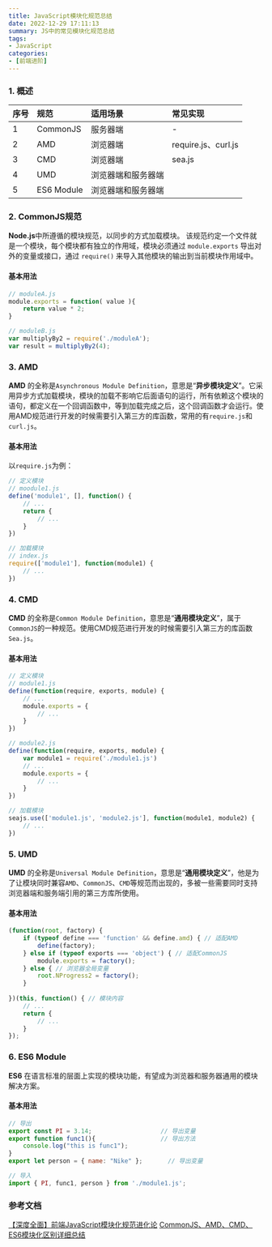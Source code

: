 ```yaml
---
title: JavaScript模块化规范总结
date: 2022-12-29 17:11:13
summary: JS中的常见模块化规范总结
tags:
- JavaScript
categories:
- [前端进阶]
---
```


### 1. 概述
| 序号 | 规范 | 适用场景 | 常见实现 |
|:---|:---|:---|:---|
| 1 | CommonJS  | 服务器端 | - |
| 2 | AMD | 浏览器端 | require.js、curl.js |
| 3 | CMD | 浏览器端 | sea.js | 
| 4 | UMD | 浏览器端和服务器端 |
| 5 | ES6 Module | 浏览器端和服务器端 |

### 2. CommonJS规范
**Node.js**中所遵循的模块规范，以同步的方式加载模块。
该规范约定一个文件就是一个模块，每个模块都有独立的作用域，模块必须通过 `module.exports` 导出对外的变量或接口，通过 `require()` 来导入其他模块的输出到当前模块作用域中。
#### 基本用法
```js
// moduleA.js
module.exports = function( value ){
    return value * 2;
}

// moduleB.js
var multiplyBy2 = require('./moduleA');
var result = multiplyBy2(4);
```
### 3. AMD
**AMD** 的全称是`Asynchronous Module Definition`，意思是“**异步模块定义**”。它采用异步方式加载模块，模块的加载不影响它后面语句的运行，所有依赖这个模块的语句，都定义在一个回调函数中，等到加载完成之后，这个回调函数才会运行。使用AMD规范进行开发的时候需要引入第三方的库函数，常用的有`require.js`和`curl.js`。
#### 基本用法
以`require.js`为例：
```js
// 定义模块
// moodule1.js
define('module1', [], function() {
    // ...
    return {
        // ...
    }
})

// 加载模块
// index.js
require(['module1'], function(module1) {
    // ...
})
```

### 4. CMD
**CMD** 的全称是`Common Module Definition`，意思是“**通用模块定义**”，属于`CommonJS`的一种规范。使用CMD规范进行开发的时候需要引入第三方的库函数`Sea.js`。

#### 基本用法
```js
// 定义模块
// module1.js
define(function(require, exports, module) {
    // ...
    module.exports = {
        // ...
    }
})

// module2.js
define(function(require, exports, module) {
    var module1 = require('./module1.js')
    // ...
    module.exports = {
        // ...
    }
})

// 加载模块
seajs.use(['module1.js', 'module2.js'], function(module1, module2) {
    // ...
})
```

### 5. UMD
**UMD** 的全称是`Universal Module Definition`，意思是“**通用模块定义**”，他是为了让模块同时兼容`AMD`、`CommonJS`、`CMD`等规范而出现的，多被一些需要同时支持浏览器端和服务端引用的第三方库所使用。

#### 基本用法
```js
(function(root, factory) {
	if (typeof define === 'function' && define.amd) { // 适配AMD
		define(factory);
	} else if (typeof exports === 'object') { // 适配CommonJS
		module.exports = factory();
	} else { // 浏览器全局变量
		root.NProgress2 = factory();
	}
 
})(this, function() { // 模块内容
    // ...
	return {
        // ...
    }
});
```

### 6. ES6 Module
**ES6** 在语言标准的层面上实现的模块功能，有望成为浏览器和服务器通用的模块解决方案。
#### 基本用法
```js
// 导出
export const PI = 3.14;                   // 导出变量
export function func1(){                  // 导出方法
    console.log("this is func1");
}
export let person = { name: "Nike" };       // 导出变量

// 导入
import { PI, func1, person } from './module1.js';
```

### 参考文档
[【深度全面】前端JavaScript模块化规范进化论](https://segmentfault.com/a/1190000023711059)
[CommonJS、AMD、CMD、ES6模块化区别详细总结](https://blog.csdn.net/weixin_45709829/article/details/124138115)